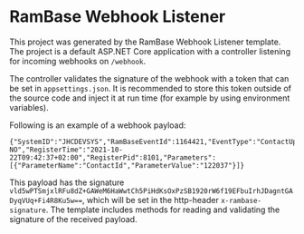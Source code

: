 # RamBase Webhook Listener

This project was generated by the RamBase Webhook Listener template. The project is a default ASP.NET Core application with a controller listening for incoming webhooks on `/webhook`.

The controller validates the signature of the webhook with a token that can be set in `appsettings.json`. It is recommended to store this token outside of the source code and inject it at run time (for example by using environment variables).

Following is an example of a webhook payload:
````
{"SystemID":"JHCDEVSYS","RamBaseEventId":1164421,"EventType":"ContactUpdated","Database":"TEM-NO","RegisterTime":"2021-10-22T09:42:37+02:00","RegisterPid":8101,"Parameters":[{"ParameterName":"ContactId","ParameterValue":"122037"}]}
````

This payload has the signature `vld5wPTSmjxlRFu8dZ+GAWeM6HaWwtCh5PiHdKsOxPzSB1920rW6f19EFbuIrhJDagntGADyqVUq+Fi4R8Ku5w==`, which will be set in the http-header `x-rambase-signature`. The template includes methods for reading and validating the signature of the received payload.